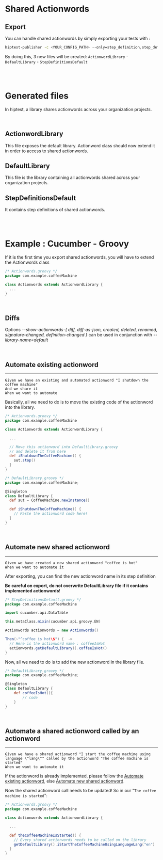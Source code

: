 # Shared Actionwords

## Export

You can handle shared actionwords by simply exporting your tests with :

```bash
hiptest-publisher -c <YOUR_CONFIG_PATH> --only=step_definition,step_definitions_library,library,libraries
```

By doing this, 3 new files will be created: `ActionwordLibrary` - `DefaultLibrary` - `StepDefinitionsDefault`

<br/><br/>

# Generated files

In hiptest, a library shares actionwords across your organization projects.

<br/>

## ActionwordLibrary
This file exposes the default library. Actionword class should now extend it in order to access to shared actionwords.

## DefaultLibrary
This file is the library containing all actionwords shared across your organization projects.

## StepDefinitionsDefault
It contains step definitions of shared actionwords.

<br/><br/>

# Example : Cucumber - Groovy

If it is the first time you export shared actionwords, you will have to extend the Actionwords class

```groovy
/* Actionwords.groovy */
package com.example.coffeeMachine

class Actionwords extends ActionwordLibrary {
  ...
}
```

<br/>

## Diffs

Options *--show-actionwords-{
  diff,
  diff-as-json,
  created,
  deleted,
  renamed,
  signature-changed,
  definition-changed
}* can be used in conjunction with *--library-name=default*

<br/>

## Automate existing actionword
---
```gherkin
Given we have an existing and automated actionword "I shutdown the coffee machine"
And we share it
When we want to automate
```

Basically, all we need to do is to move the existing code of the actionword into the library.

```groovy
/* Actionwords.groovy */
package com.example.coffeeMachine

class Actionwords extends ActionwordLibrary {

  ...

  // Move this actionword into DefaultLibrary.groovy
  // and delete it from here
  def iShutdownTheCoffeeMachine() {
    sut.stop()
  }
}
```

```groovy
/* DefaultLibrary.groovy */
package com.example.coffeeMachine;

@Singleton
class DefaultLibrary {
  def sut = CoffeeMachine.newInstance()

  def iShutdownTheCoffeeMachine() {
    // Paste the actionword code here!
  }
}
```

<br/>

## Automate new shared actionword
---

```gherkin
Given we have created a new shared actionword "coffee is hot"
When we want to automate it
```
After exporting, you can find the new actionword name in its step definition

**Be careful on export, do not overwrite DefaultLibrary file if it contains implemented actionwords!**

```groovy
/* StepDefinitionsDefault.groovy */
package com.example.coffeeMachine

import cucumber.api.DataTable

this.metaClass.mixin(cucumber.api.groovy.EN)

Actionwords actionwords = new Actionwords()

Then(~"^coffee is hot\$") {  ->
  // Here is the actionword name : coffeeIsHot
  actionwords.getDefaultLibrary().coffeeIsHot()
}
```

Now, all we need to do is to add the new actionword in the library file.

```groovy
/* DefaultLibrary.groovy */
package com.example.coffeeMachine;

@Singleton
class DefaultLibrary {
    def coffeeIsHot(){
        // code
    }
}

```

<br/>

## Automate a shared actionword called by an actionword
---

```gherkin
Given we have a shared actionword "I start the coffee machine using language \"lang\"" called by the actionword "The coffee machine is started"
When we want to automate it
```

If the actionword is already implemented, please follow the [Automate existing actionword](#automate-existing-actionword), else [Automate new shared actionword](#automate-new-shared-actionword).

Now the shared actionword call needs to be updated! So in our "`The coffee machine is started`":

```groovy
/* Actionwords.groovy */
package com.example.coffeeMachine

class Actionwords extends ActionwordLibrary {

  ...

  def theCoffeeMachineIsStarted() {
    // Every shared actionwords needs to be called on the library
    getDefaultLibrary().iStartTheCoffeeMachineUsingLanguageLang("en")
  }
}
```
